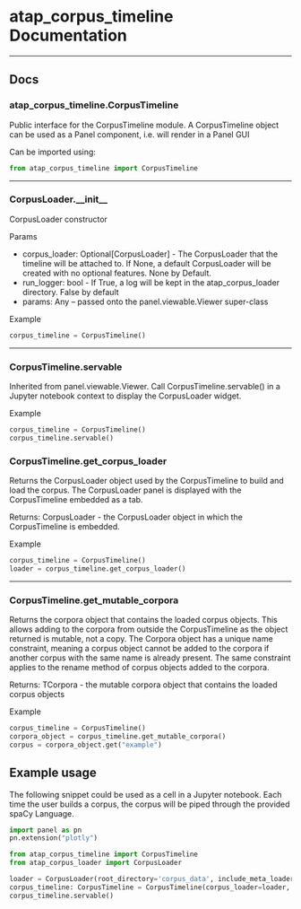 # atap_corpus_timeline Documentation

---

## Docs

### atap_corpus_timeline.CorpusTimeline

Public interface for the CorpusTimeline module. A CorpusTimeline object can be used as a Panel component, i.e. will render in a Panel GUI

Can be imported using:

```python
from atap_corpus_timeline import CorpusTimeline
```

---

### CorpusLoader.\_\_init\_\_

CorpusLoader constructor

Params
- corpus_loader: Optional\[CorpusLoader\] - The CorpusLoader that the timeline will be attached to. If None, a default CorpusLoader will be created with no optional features. None by Default.
- run_logger: bool - If True, a log will be kept in the atap_corpus_loader directory. False by default
- params: Any – passed onto the panel.viewable.Viewer super-class

Example

```python
corpus_timeline = CorpusTimeline()
```

---

### CorpusTimeline.servable

Inherited from panel.viewable.Viewer. Call CorpusTimeline.servable() in a Jupyter notebook context to display the CorpusLoader widget.

Example

```python
corpus_timeline = CorpusTimeline()
corpus_timeline.servable()
```

### CorpusTimeline.get_corpus_loader

Returns the CorpusLoader object used by the CorpusTimeline to build and load the corpus. The CorpusLoader panel is displayed with the CorpusTimeline embedded as a tab.

Returns: CorpusLoader - the CorpusLoader object in which the CorpusTimeline is embedded.

Example

```python
corpus_timeline = CorpusTimeline()
loader = corpus_timeline.get_corpus_loader()
```

---

### CorpusTimeline.get_mutable_corpora

Returns the corpora object that contains the loaded corpus objects.
This allows adding to the corpora from outside the CorpusTimeline as the object returned is mutable, not a copy.
The Corpora object has a unique name constraint, meaning a corpus object cannot be added to the corpora if another corpus with the same name is already present. The same constraint applies to the rename method of corpus objects added to the corpora.

Returns: TCorpora - the mutable corpora object that contains the loaded corpus objects

Example

```python
corpus_timeline = CorpusTimeline()
corpora_object = corpus_timeline.get_mutable_corpora()
corpus = corpora_object.get("example")
```


## Example usage

The following snippet could be used as a cell in a Jupyter notebook. Each time the user builds a corpus, the corpus will be piped through the provided spaCy Language.

```python
import panel as pn
pn.extension("plotly")

from atap_corpus_timeline import CorpusTimeline
from atap_corpus_loader import CorpusLoader

loader = CorpusLoader(root_directory='corpus_data', include_meta_loader=True, run_logger=True)
corpus_timeline: CorpusTimeline = CorpusTimeline(corpus_loader=loader, run_logger=True)
corpus_timeline.servable()
```

